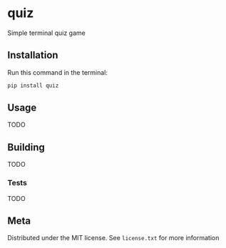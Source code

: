 # quiz

Simple terminal quiz game

## Installation

Run this command in the terminal:

```sh
pip install quiz
```

## Usage

TODO

## Building

TODO

### Tests

TODO

## Meta

Distributed under the MIT license. See ``license.txt`` for more information